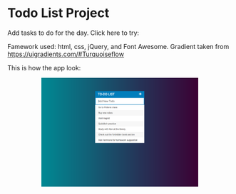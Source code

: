 # Todo List Project 
Add tasks to do for the day. Click here to try: 

Famework used: html, css, jQuery, and Font Awesome. Gradient taken from https://uigradients.com/#Turquoiseflow 

This is how the app look:
<p align="center">
    <img src="images/img1.png" width=70%>
</p>

